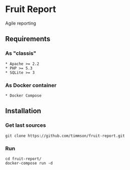 # Fruit Report
Agile reporting

## Requirements

### As "classis"
    * Apache >= 2.2
    * PHP >= 5.3
    * SQLite >= 3

### As Docker container
    * Docker Compose

## Installation

### Get last sources
```
git clone https://github.com/timmson/fruit-report.git 
```

### Run
```
cd fruit-report/
docker-compose run -d
```